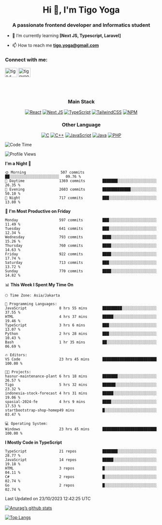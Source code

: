 <h1 align="center">Hi 👋, I'm Tigo Yoga</h1>
<h3 align="center">A passionate frontend developer and Informatics student</h3>

- 🌱 I’m currently learning **[Next JS, Typescript, Laravel]**

- 📫 How to reach me **tigo.yoga@gmail.com**

<h3 align="left">Connect with me:</h3>
<p align="left">
<a href="https://linkedin.com/in/tigo s yoga" target="blank"><img align="center" src="https://raw.githubusercontent.com/rahuldkjain/github-profile-readme-generator/master/src/images/icons/Social/linked-in-alt.svg" alt="tigo s yoga" height="30" width="40" /></a>
<a href="https://instagram.com/tigoyoga" target="blank"><img align="center" src="https://raw.githubusercontent.com/rahuldkjain/github-profile-readme-generator/master/src/images/icons/Social/instagram.svg" alt="tigoyoga" height="30" width="40" /></a>
</p>

<br/>
<br/>

<h3 align="center">Main Stack</h3>
<div align="center">
  
  <a href="">![React](https://img.shields.io/badge/react-%2320232a.svg?style=for-the-badge&logo=react&logoColor=%2361DAFB)</a>
  <a href="">![Next JS](https://img.shields.io/badge/Next-black?style=for-the-badge&logo=next.js&logoColor=white)</a>
   <a href="">![TypeScript](https://img.shields.io/badge/typescript-%23007ACC.svg?style=for-the-badge&logo=typescript&logoColor=white)</a>
  <a href="">![TailwindCSS](https://img.shields.io/badge/tailwindcss-%2338B2AC.svg?style=for-the-badge&logo=tailwind-css&logoColor=white)</a>
  <a href="">![NPM](https://img.shields.io/badge/NPM-%23000000.svg?style=for-the-badge&logo=npm&logoColor=white)</a>
</div>
<h3 align="center">Other Language</h3>
<div align="center">
  
  <a href="">![C](https://img.shields.io/badge/c-%2300599C.svg?style=for-the-badge&logo=c&logoColor=white)</a>
  <a href="">![C++](https://img.shields.io/badge/c++-%2300599C.svg?style=for-the-badge&logo=c%2B%2B&logoColor=white)</a>
  <a href="">![JavaScript](https://img.shields.io/badge/javascript-%23323330.svg?style=for-the-badge&logo=javascript&logoColor=%23F7DF1E)</a>
  <a href="">![Java](https://img.shields.io/badge/java-%23ED8B00.svg?style=for-the-badge&logo=java&logoColor=white)</a>
  <a href="">![PHP](https://img.shields.io/badge/php-%23777BB4.svg?style=for-the-badge&logo=php&logoColor=white)</a>
</div>

<!--START_SECTION:waka-->
![Code Time](http://img.shields.io/badge/Code%20Time-597%20hrs%2015%20mins-blue)

![Profile Views](http://img.shields.io/badge/Profile%20Views-3-blue)

**I'm a Night 🦉** 

```text
🌞 Morning                507 commits         ██░░░░░░░░░░░░░░░░░░░░░░░   09.76 % 
🌆 Daytime                1369 commits        ███████░░░░░░░░░░░░░░░░░░   26.35 % 
🌃 Evening                2603 commits        █████████████░░░░░░░░░░░░   50.10 % 
🌙 Night                  717 commits         ███░░░░░░░░░░░░░░░░░░░░░░   13.80 % 
```
📅 **I'm Most Productive on Friday** 

```text
Monday                   597 commits         ███░░░░░░░░░░░░░░░░░░░░░░   11.49 % 
Tuesday                  641 commits         ███░░░░░░░░░░░░░░░░░░░░░░   12.34 % 
Wednesday                793 commits         ████░░░░░░░░░░░░░░░░░░░░░   15.26 % 
Thursday                 760 commits         ████░░░░░░░░░░░░░░░░░░░░░   14.63 % 
Friday                   922 commits         ████░░░░░░░░░░░░░░░░░░░░░   17.74 % 
Saturday                 713 commits         ███░░░░░░░░░░░░░░░░░░░░░░   13.72 % 
Sunday                   770 commits         ████░░░░░░░░░░░░░░░░░░░░░   14.82 % 
```


📊 **This Week I Spent My Time On** 

```text
🕑︎ Time Zone: Asia/Jakarta

💬 Programming Languages: 
JavaScript               8 hrs 55 mins       █████████░░░░░░░░░░░░░░░░   37.55 % 
HTML                     4 hrs 37 mins       █████░░░░░░░░░░░░░░░░░░░░   19.46 % 
TypeScript               3 hrs 6 mins        ███░░░░░░░░░░░░░░░░░░░░░░   13.07 % 
Python                   2 hrs 28 mins       ███░░░░░░░░░░░░░░░░░░░░░░   10.43 % 
Bash                     1 hr 35 mins        ██░░░░░░░░░░░░░░░░░░░░░░░   06.69 % 

🔥 Editors: 
VS Code                  23 hrs 45 mins      █████████████████████████   100.00 % 

🐱‍💻 Projects: 
hasnur-maintenance-plant 6 hrs 18 mins       ███████░░░░░░░░░░░░░░░░░░   26.57 % 
Tigo                     5 hrs 32 mins       ██████░░░░░░░░░░░░░░░░░░░   23.32 % 
indonesia-stock-forecast 4 hrs 31 mins       █████░░░░░░░░░░░░░░░░░░░░   19.06 % 
spasial-2024-fe          4 hrs 9 mins        ████░░░░░░░░░░░░░░░░░░░░░   17.53 % 
startbootstrap-shop-homep49 mins             █░░░░░░░░░░░░░░░░░░░░░░░░   03.47 % 

💻 Operating System: 
Windows                  23 hrs 45 mins      █████████████████████████   100.00 % 
```

**I Mostly Code in TypeScript** 

```text
TypeScript               21 repos            ███████░░░░░░░░░░░░░░░░░░   28.77 % 
JavaScript               14 repos            █████░░░░░░░░░░░░░░░░░░░░   19.18 % 
HTML                     3 repos             █░░░░░░░░░░░░░░░░░░░░░░░░   04.11 % 
C#                       2 repos             █░░░░░░░░░░░░░░░░░░░░░░░░   02.74 % 
Go                       2 repos             █░░░░░░░░░░░░░░░░░░░░░░░░   02.74 % 
```




 Last Updated on 23/10/2023 12:42:25 UTC
<!--END_SECTION:waka-->

[![Anurag’s github stats](https://github-readme-stats.vercel.app/api?username=tigoyoga)](https://github.com/tigoyoga)

[![Top Langs](https://github-readme-stats.vercel.app/api/top-langs/?username=tigoyoga&layout=compact)](https://github.com/tigoyoga)
